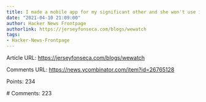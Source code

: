 ```yaml
---
title: I made a mobile app for my significant other and she won't use it
date: "2021-04-10 21:09:00"
author: Hacker News Frontpage
authorlink: https://jerseyfonseca.com/blogs/wewatch
tags:
- Hacker-News-Frontpage
---
```


<p>Article URL: <a href="https://jerseyfonseca.com/blogs/wewatch">https://jerseyfonseca.com/blogs/wewatch</a></p>
<p>Comments URL: <a href="https://news.ycombinator.com/item?id=26765128">https://news.ycombinator.com/item?id=26765128</a></p>
<p>Points: 234</p>
<p># Comments: 223</p>
